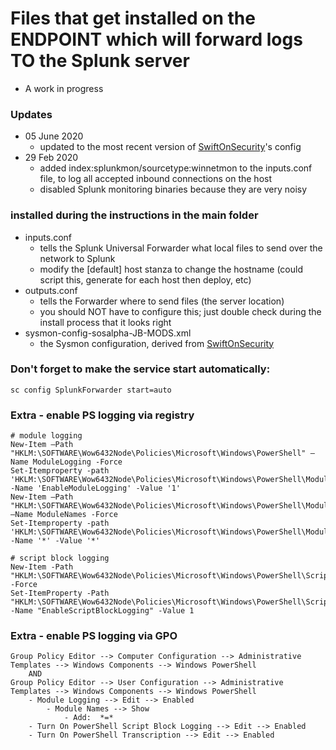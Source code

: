 # Files that get installed on the ENDPOINT which will forward logs TO the Splunk server
- A work in progress

### Updates
- 05 June 2020
	- updated to the most recent version of [SwiftOnSecurity](https://github.com/SwiftOnSecurity/sysmon-config)'s config
- 29 Feb 2020
	- added index:splunkmon/sourcetype:winnetmon to the inputs.conf file, to log all accepted inbound connections on the host
	- disabled Splunk monitoring binaries because they are very noisy

###

### installed during the instructions in the main folder
- inputs.conf
	- tells the Splunk Universal Forwarder what local files to send over the network to Splunk
	- modify the \[default\] host stanza to change the hostname (could script this, generate for each host then deploy, etc)
- outputs.conf
	- tells the Forwarder where to send files (the server location)
	- you should NOT have to configure this; just double check during the install process that it looks right
- sysmon-config-sosalpha-JB-MODS.xml
	- the Sysmon configuration, derived from [SwiftOnSecurity](https://github.com/SwiftOnSecurity/sysmon-config)

### Don't forget to make the service start automatically:
```
sc config SplunkForwarder start=auto
```

### Extra - enable PS logging via registry
```
# module logging
New-Item –Path "HKLM:\SOFTWARE\Wow6432Node\Policies\Microsoft\Windows\PowerShell" –Name ModuleLogging -Force
Set-Itemproperty -path 'HKLM:\SOFTWARE\Wow6432Node\Policies\Microsoft\Windows\PowerShell\ModuleLogging' -Name 'EnableModuleLogging' -Value '1'
New-Item –Path "HKLM:\SOFTWARE\Wow6432Node\Policies\Microsoft\Windows\PowerShell\ModuleLogging" –Name ModuleNames -Force
Set-Itemproperty -path 'HKLM:\SOFTWARE\Wow6432Node\Policies\Microsoft\Windows\PowerShell\ModuleLogging\ModuleNames' -Name '*' -Value '*'

# script block logging
New-Item -Path "HKLM:\SOFTWARE\Wow6432Node\Policies\Microsoft\Windows\PowerShell\ScriptBlockLogging" -Force
Set-ItemProperty -Path "HKLM:\SOFTWARE\Wow6432Node\Policies\Microsoft\Windows\PowerShell\ScriptBlockLogging" -Name "EnableScriptBlockLogging" -Value 1
```

### Extra - enable PS logging via GPO
```
Group Policy Editor --> Computer Configuration --> Administrative Templates --> Windows Components --> Windows PowerShell
	AND
Group Policy Editor --> User Configuration --> Administrative Templates --> Windows Components --> Windows PowerShell
	- Module Logging --> Edit --> Enabled
		- Module Names --> Show
			- Add:  *=*
	- Turn On PowerShell Script Block Logging --> Edit --> Enabled
	- Turn On PowerShell Transcription --> Edit --> Enabled
```
